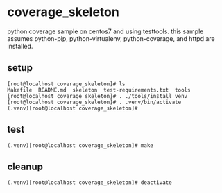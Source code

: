 coverage_skeleton
=================

python coverage sample on centos7 and using testtools.
this sample assumes python-pip, python-virtualenv, python-coverage, and httpd are installed.


setup
-----

    [root@localhost coverage_skeleton]# ls
    Makefile  README.md  skeleton  test-requirements.txt  tools
    [root@localhost coverage_skeleton]# . ./tools/install_venv
    [root@localhost coverage_skeleton]# . .venv/bin/activate
    (.venv)[root@localhost coverage_skeleton]# 


test
----

    (.venv)[root@localhost coverage_skeleton]# make


cleanup
-------

    (.venv)[root@localhost coverage_skeleton]# deactivate 
